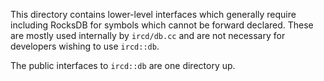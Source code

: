 This directory contains lower-level interfaces which generally require including RocksDB
for symbols which cannot be forward declared. These are mostly used internally by
`ircd/db.cc` and are not necessary for developers wishing to use `ircd::db`.

The public interfaces to `ircd::db` are one directory up.

